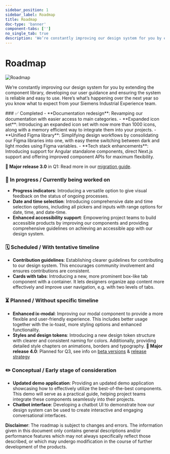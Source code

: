 ```yaml
---
sidebar_position: 1
sidebar_label: Roadmap
title: Roadmap
doc-type: 'banner'
component-tabs: ['']
no_single_tab: true
description: 'We’re constantly improving our design system for you by extending the component library, developing our user guidance and ensuring the system is reliable and easy to use. Here’s what’s happening over the next year so you know what to expect from your Siemens Industrial Experience team.'
---
```


# Roadmap

![Roadmap](https://www.figma.com/design/wEptRgAezDU1z80Cn3eZ0o/iX-Documentation-illustrations?node-id=4605-1671&t=SSoI7h5Yi5HXNvhi-4)

<p className="text-l-title">
We’re constantly improving our design system for you by extending the component library, developing our user guidance and ensuring the system is reliable and easy to use.  
Here’s what’s happening over the next year so you know what to expect from your Siemens Industrial Experience team. 
</p>
### ✅ Completed
- **Documentation redesign**: Revamping our documentation with easier access to main categories.
- **Expanded icon set**: Introducing an expanded icon set with now more than 1000 icons, along with a memory efficient way to integrate them into your projects.
- **Unified Figma library**: Simplifying design workflows by consolidating our Figma libraries into one, with easy theme switching between dark and light modes using Figma variables.
- **Tech stack enhancements**: Introducing support for Angular standalone components, direct Next.js support and offering improved component APIs for maximum flexibility.

**🔹 Major release 3.0** in Q1: Read more in our [migration guide](../migration/3_0_0/index.md).

### 🚧 In progress / Currently being worked on
- **Progress indicators**: Introducing a versatile option to give visual feedback on the status of ongoing processes.
- **Date and time selection**: Introducing comprehensive date and time selection options, including all pickers and inputs with range options for date, time, and date-time.
- **Enhanced accessibility support**: Empowering project teams to build accessible products by improving our components and providing comprehensive guidelines on achieving an accessible app with our design system.
### 🗓️ Scheduled / With tentative timeline
- **Contribution guidelines**: Establishing clearer guidelines for contributing to our design system. This encourages community involvement and ensures contributions are consistent.
- **Cards with tabs**: Introducing a new, more prominent box-like tab component with a container. It lets designers organize app content more effectively and improve user navigation, e.g. with two levels of tabs.

### ⏳ Planned / Without specific timeline
- **Enhanced ix-modal**: Improving our modal component to provide a more flexible and user-friendly experience. This includes better usage together with the ix-toast, more styling options and enhanced functionality.
- **Styles and design tokens**: Introducing a new design token structure with clearer and consistent naming for colors. Additionally, providing detailed style chapters on animations, borders and typography.
**🔹 Major release 4.0**: Planned for Q3, see info on [beta versions](https://ix.siemens.io/docs/installation/CHANGELOG) & [release strategy](https://ix.siemens.io/docs/release-info)

### ✏️ Conceptual / Early stage of consideration
- **Updated demo application**: Providing an updated demo application showcasing how to effectively utilize the best-of-the-best components. This demo will serve as a practical guide, helping project teams integrate these components seamlessly into their projects.
- **Chatbot interface**: Developing a chatbot UI to demonstrate how our design system can be used to create interactive and engaging conversational interfaces.


**Disclaimer**: The roadmap is subject to changes and errors. The information given in this document only contains general descriptions and/or performance features which may not always specifically reflect those described, or which may undergo modification in the course of further development of the products.
